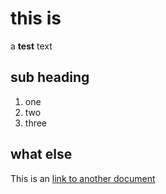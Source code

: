 
# this is 

a  __test__ text

## sub heading

1. one
2. two
3. three

## what else

This is an [link to another document ](./jojo)

